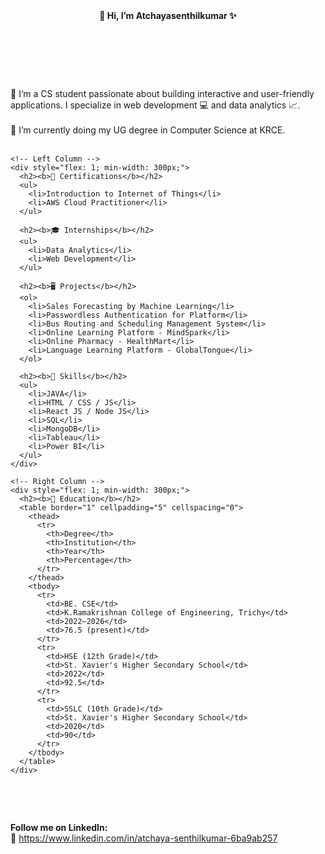 <header>
  <b>👋 Hi, I’m Atchayasenthilkumar ✨</b>
</header>
<br><br><br>

<body>
  👀 I’m a CS student passionate about building interactive and user-friendly applications. I specialize in web development 💻 and data analytics 📈.
  <br><br>
  🌱 I’m currently doing my UG degree in Computer Science at KRCE.
  <br><br>

  <div style="display: flex; gap: 40px; align-items: flex-start; flex-wrap: wrap;">

    <!-- Left Column -->
    <div style="flex: 1; min-width: 300px;">
      <h2><b>📜 Certifications</b></h2>
      <ul>
        <li>Introduction to Internet of Things</li>
        <li>AWS Cloud Practitioner</li>
      </ul>

      <h2><b>🎓 Internships</b></h2>
      <ul>
        <li>Data Analytics</li>
        <li>Web Development</li>
      </ul>

      <h2><b>🖥️ Projects</b></h2>
      <ol>
        <li>Sales Forecasting by Machine Learning</li>
        <li>Passwordless Authentication for Platform</li>
        <li>Bus Routing and Scheduling Management System</li>
        <li>Online Learning Platform - MindSpark</li>
        <li>Online Pharmacy - HealthMart</li>
        <li>Language Learning Platform - GlobalTongue</li>
      </ol>

      <h2><b>💪 Skills</b></h2>
      <ul>
        <li>JAVA</li>
        <li>HTML / CSS / JS</li>
        <li>React JS / Node JS</li>
        <li>SQL</li>
        <li>MongoDB</li>
        <li>Tableau</li>
        <li>Power BI</li>
      </ul>
    </div>

    <!-- Right Column -->
    <div style="flex: 1; min-width: 300px;">
      <h2><b>🏢 Education</b></h2>
      <table border="1" cellpadding="5" cellspacing="0">
        <thead>
          <tr>
            <th>Degree</th>
            <th>Institution</th>
            <th>Year</th>
            <th>Percentage</th>
          </tr>
        </thead>
        <tbody>
          <tr>
            <td>BE. CSE</td>
            <td>K.Ramakrishnan College of Engineering, Trichy</td>
            <td>2022–2026</td>
            <td>76.5 (present)</td>
          </tr>
          <tr>
            <td>HSE (12th Grade)</td>
            <td>St. Xavier's Higher Secondary School</td>
            <td>2022</td>
            <td>92.5</td>
          </tr>
          <tr>
            <td>SSLC (10th Grade)</td>
            <td>St. Xavier's Higher Secondary School</td>
            <td>2020</td>
            <td>90</td>
          </tr>
        </tbody>
      </table>
    </div>
  </div>

  <br><br>

  <footer>
    <b>Follow me on LinkedIn:</b><br>
    🔗 <a href="https://www.linkedin.com/in/atchaya-senthilkumar-6ba9ab257">https://www.linkedin.com/in/atchaya-senthilkumar-6ba9ab257</a>
  </footer>
</body>
